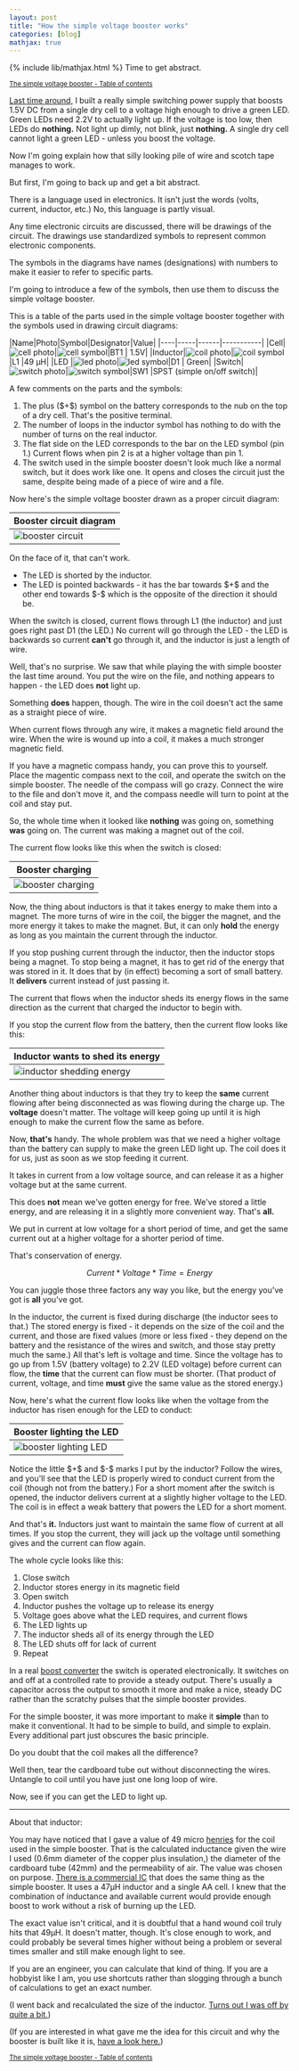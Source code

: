 ```yaml
---
layout: post
title: "How the simple voltage booster works"
categories: [blog]
mathjax: true
--- 
```

{% include lib/mathjax.html %}
Time to get abstract.

<sub>[The simple voltage booster - Table of contents](3-voltagebooster-toc)</sub>

[Last time around,](voltagebooster) I built a really simple switching power supply that boosts 1.5V DC from a single dry cell to a voltage high enough to drive a green LED.  Green LEDs need 2.2V to actually light up.  If the voltage is too low, then LEDs do **nothing.** Not light up dimly, not blink, just **nothing.**  A single dry cell cannot light a green LED - unless you boost the voltage.

Now I'm going explain how that silly looking pile of wire and scotch tape manages to work.

But first, I'm going to back up and get a bit abstract.

There is a language used in electronics.  It isn't just the words (volts, current, inductor, etc.)  No, this language is partly visual.

Any time electronic circuits are discussed, there will be drawings of the circuit.  The drawings use standardized symbols to represent common electronic components.

The symbols in the diagrams have names (designations) with numbers to make it easier to refer to specific parts.

I'm going to introduce a few of the symbols, then use them to discuss the simple voltage booster.

This is a table of the parts used in the simple voltage booster together with the symbols used in drawing circuit diagrams:

|Name|Photo|Symbol|Designator|Value|
|----|-----|------|-----------|
|Cell|![cell photo](/assets/voltagebooster/cell.jpg)|![cell symbol](/assets/voltagebooster/cell.png)|BT1 | 1.5V|
|Inductor|![coil photo](/assets/voltagebooster/coil.jpg)|![coil symbol](/assets/voltagebooster/coil.png)|L1 |49 µH|
|LED |![led photo](/assets/voltagebooster/led.jpg)|![led symbol](/assets/voltagebooster/led.png)|D1 | Green|
|Switch|![switch photo](/assets/voltagebooster/switch.jpg)|![switch symbol](/assets/voltagebooster/switch.png)|SW1 |SPST (simple on/off switch)|

A few comments on the parts and the symbols:
1.  The plus (\$+\$) symbol on the battery corresponds to the nub on the top of a dry cell.  That's the positive terminal.
2.  The number of loops in the inductor symbol has nothing to do with the number of turns on the real inductor.
3.  The flat side on the LED corresponds to the bar on the LED symbol (pin 1.)  Current flows when pin 2 is at a higher voltage than pin 1.
4.  The switch used in the simple booster doesn't look much like a normal switch, but it does work like one.  It opens and closes the circuit just the same, despite being made of a piece of wire and a file.

Now here's the simple voltage booster drawn as a proper circuit diagram:

|Booster circuit diagram|
|-----------------------|
|![booster circuit](/assets/voltagebooster/boostercircuit.png)|

On the face of it, that can't work.  
- The LED is shorted by the inductor. 
- The LED is pointed backwards - it has the bar towards \$+\$ and the other end towards \$-\$ which is the opposite of the direction it should be.

When the switch is closed, current flows through L1 (the inductor) and just goes right past D1 (the LED.)  No current will go through the LED - the LED is backwards so current **can't** go through it, and the inductor is just a length of wire.

Well, that's no surprise.  We saw that while playing the with simple booster the last time around.  You put the wire on the file, and nothing appears to happen - the LED does **not** light up.

Something **does** happen, though.  The wire in the coil doesn't act the same as a straight piece of wire.

When current flows through any wire, it makes a magnetic field around the wire.  When the wire is wound up into a coil, it makes a much stronger magnetic field.

If you have a magnetic compass handy, you can prove this to yourself.  Place the magentic compass next to the coil, and operate the switch on the simple booster.  The needle of the compass will go crazy.  Connect the wire to the file and don't move it, and the compass needle will turn to point at the coil and stay put.

So, the whole time when it looked like **nothing** was going on, something **was** going on.  The current was making a magnet out of the coil.

The current flow looks like this when the switch is closed:

|Booster charging|
|----------------|
|![booster charging](/assets/voltagebooster/boostercharge.png)|

Now, the thing about inductors is that it takes energy to make them into a magnet.  The more turns of wire in the coil, the bigger the magnet, and the more energy it takes to make the magnet.  But, it can only **hold** the energy as long as you maintain the current through the inductor.

If you stop pushing current through the inductor, then the inductor stops being a magnet.  To stop being a magnet, it has to get rid of the energy that was stored in it.  It does that by (in effect) becoming a sort of small battery.  It **delivers** current instead of just passing it.

The current that flows when the inductor sheds its energy flows in the same direction as the current that charged the inductor to begin with.

If you stop the current flow from the battery, then the current flow looks like this:

|Inductor wants to shed its energy|
|----------------|
|![inductor shedding energy](/assets/voltagebooster/boostershed.png)|

Another thing about inductors is that they try to keep the **same** current flowing after being disconnected as was flowing during the charge up.  The **voltage** doesn't matter.  The voltage will keep going up until it is high enough to make the current flow the same as before.

Now, **that's** handy.  The whole problem was that we need a higher voltage than the battery can supply to make the green LED light up.  The coil does it for us, just as soon as we stop feeding it current.

It takes in current from a low voltage source, and can release it as a higher voltage but at the same current.

This does **not** mean we've gotten energy for free.  We've stored a little energy, and are releasing it in a slightly more convenient way.  That's **all.**

We put in current at low voltage for a short period of time, and get the same current out at a higher voltage for a shorter period of time.

That's conservation of energy.

$$Current * Voltage * Time = Energy$$  

You can juggle those three factors any way you like, but the energy you've got is **all** you've got.

In the inductor, the current is fixed during discharge (the inductor sees to that.)  The stored energy is fixed - it depends on the size of the coil and the current, and those are fixed values (more or less fixed - they depend on the battery and the resistance of the wires and switch, and those stay pretty much the same.)  All that's left is voltage and time.  Since the voltage has to go up from 1.5V (battery voltage) to 2.2V (LED voltage) before current can flow, the **time** that the current can flow must be shorter. (That product of current, voltage, and time **must** give the same value as the stored energy.)

Now, here's what the current flow looks like when the voltage from the inductor has risen enough for the LED to conduct:

|Booster lighting the LED|
|----------------|
|![booster lighting LED](/assets/voltagebooster/boosterlight.png)|

Notice the little \$+\$ and \$-\$ marks I put by the inductor?  Follow the wires, and you'll see that the LED is properly wired to conduct current from the coil (though not from the battery.)  For a short moment after the switch is opened, the inductor delivers current at a slightly higher voltage to the LED.  The coil is in effect a weak battery that powers the LED for a short moment.

And that's **it.**  Inductors just want to maintain the same flow of current at all times.  If you stop the current, they will jack up the voltage until something gives and the current can flow again.

The whole cycle looks like this:

1.  Close switch
2.  Inductor stores energy in its magnetic field
3.  Open switch
4.  Inductor pushes the voltage up to release its energy
5.  Voltage goes above what the LED requires, and current flows
6.  The LED lights up
7.  The inductor sheds all of its energy through the LED
8.  The LED shuts off for lack of current
9.  Repeat

In a real [boost converter](https://en.wikipedia.org/wiki/Boost_converter) the switch is operated electronically.  It switches on and off at a controlled rate to provide a steady output.  There's usually a capacitor across the output to smooth it more and make a nice, steady DC rather than the scratchy pulses that the simple booster provides.

For the simple booster, it was more important to make it **simple** than to make it conventional.  It had to be simple to build, and simple to explain. Every additional part just obscures the basic principle.

Do you doubt that the coil makes all the difference?

Well then, tear the cardboard tube out without disconnecting the wires.  Untangle to coil until you have just one long loop of wire.

Now, see if you can get the LED to light up.

-----------

About that inductor:

You may have noticed that I gave a value of 49 micro [henries](https://en.wikipedia.org/wiki/Henry_(unit)) for the coil used in the simple booster.  That is the calculated inductance given the wire I used (0.6mm diameter of the copper plus insulation,) the diameter of the cardboard tube (42mm) and the permeability of air.  The value was chosen on purpose.  [There is a commercial IC](https://electronics.stackexchange.com/questions/306898/what-is-a-0118-transistor) that does the same thing as the simple booster.  It uses a 47µH inductor and a single AA cell.  I knew that the combination of inductance and available current would provide enough boost to work without a risk of burning up the LED.

The exact value isn't critical, and it is doubtful that a hand wound coil truly hits that 49µH.  It doesn't matter, though.  It's close enough to work, and could probably be several times higher without being a problem or several times smaller and still make enough light to see.

If you are an engineer, you can calculate that kind of thing.  If you are a hobbyist like I am, you use shortcuts rather than slogging through a bunch of calculations to get an exact number.

(I went back and recalculated the size of the inductor.  [Turns out I was off by quite a bit.](inductor))

(If you are interested in what gave me the idea for this circuit and why the booster is built like it is, [have a look here.](booster-why))

<sub>[The simple voltage booster - Table of contents](3-voltagebooster-toc)</sub>
